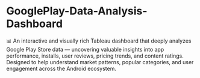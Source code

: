 # GooglePlay-Data-Analysis-Dashboard
📊 An interactive and visually rich Tableau dashboard that deeply analyzes Google Play Store data — uncovering valuable insights into app performance, installs, user reviews, pricing trends, and content ratings. Designed to help understand market patterns, popular categories, and user engagement across the Android ecosystem.
